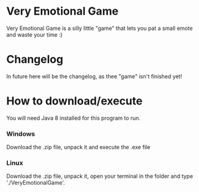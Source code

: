 # Very Emotional Game
Very Emotional Game is a silly little "game" that lets you pat a small emote and waste your time :)

# Changelog
In future here will be the changelog, as thee "game" isn't finished yet!

# How to download/execute
You will need Java 8 installed for this program to run.

### Windows
Download the .zip file, unpack it and execute the .exe file
### Linux
Download the .zip file, unpack it, open your terminal in the folder and type './VeryEmotionalGame'.
